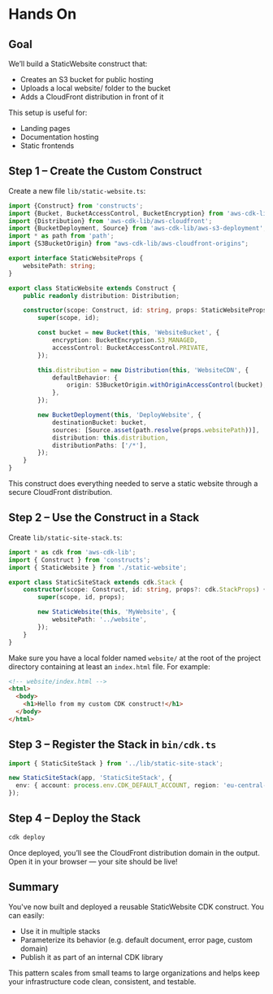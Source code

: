 # Hands On

## Goal

We’ll build a StaticWebsite construct that:

- Creates an S3 bucket for public hosting 
- Uploads a local website/ folder to the bucket 
- Adds a CloudFront distribution in front of it

This setup is useful for:

- Landing pages 
- Documentation hosting 
- Static frontends

## Step 1 – Create the Custom Construct

Create a new file `lib/static-website.ts`:

```typescript
import {Construct} from 'constructs';
import {Bucket, BucketAccessControl, BucketEncryption} from 'aws-cdk-lib/aws-s3';
import {Distribution} from 'aws-cdk-lib/aws-cloudfront';
import {BucketDeployment, Source} from 'aws-cdk-lib/aws-s3-deployment';
import * as path from 'path';
import {S3BucketOrigin} from "aws-cdk-lib/aws-cloudfront-origins";

export interface StaticWebsiteProps {
    websitePath: string;
}

export class StaticWebsite extends Construct {
    public readonly distribution: Distribution;

    constructor(scope: Construct, id: string, props: StaticWebsiteProps) {
        super(scope, id);

        const bucket = new Bucket(this, 'WebsiteBucket', {
            encryption: BucketEncryption.S3_MANAGED,
            accessControl: BucketAccessControl.PRIVATE,
        });

        this.distribution = new Distribution(this, 'WebsiteCDN', {
            defaultBehavior: {
                origin: S3BucketOrigin.withOriginAccessControl(bucket),
            },
        });

        new BucketDeployment(this, 'DeployWebsite', {
            destinationBucket: bucket,
            sources: [Source.asset(path.resolve(props.websitePath))],
            distribution: this.distribution,
            distributionPaths: ['/*'],
        });
    }
}
```

This construct does everything needed to serve a static website through a secure CloudFront distribution.


## Step 2 – Use the Construct in a Stack

Create `lib/static-site-stack.ts`:

```typescript
import * as cdk from 'aws-cdk-lib';
import { Construct } from 'constructs';
import { StaticWebsite } from './static-website';

export class StaticSiteStack extends cdk.Stack {
    constructor(scope: Construct, id: string, props?: cdk.StackProps) {
        super(scope, id, props);

        new StaticWebsite(this, 'MyWebsite', {
            websitePath: '../website',
        });
    }
}
```

Make sure you have a local folder named `website/` at the root of the project directory containing at least an `index.html` file. For example:

```html
<!-- website/index.html -->
<html>
  <body>
    <h1>Hello from my custom CDK construct!</h1>
  </body>
</html>
```

## Step 3 – Register the Stack in `bin/cdk.ts`

```typescript
import { StaticSiteStack } from '../lib/static-site-stack';

new StaticSiteStack(app, 'StaticSiteStack', {
  env: { account: process.env.CDK_DEFAULT_ACCOUNT, region: 'eu-central-1' },
});

```

## Step 4 – Deploy the Stack

```sh
cdk deploy
```

Once deployed, you’ll see the CloudFront distribution domain in the output. Open it in your browser — your site should be live!


## Summary

You've now built and deployed a reusable StaticWebsite CDK construct. You can easily:

- Use it in multiple stacks 
- Parameterize its behavior (e.g. default document, error page, custom domain)
- Publish it as part of an internal CDK library

This pattern scales from small teams to large organizations and helps keep your infrastructure code clean, consistent, and testable.
